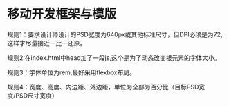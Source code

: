 # 移动开发框架与模版

规则1：要求设计师设计的PSD宽度为640px或其他标准尺寸，但DPI必须是为72,这样才尽量接近一比一还原。

规则2:在index.html中head加了一段js,这个是为了动态改变根元素的字体大小。

规则3：字体单位为rem,最好采用flexbox布局。

规则4：宽度、高度、内边距、外边距，单位为全部为百分比（目标PSD宽度/PSD尺寸宽度）



